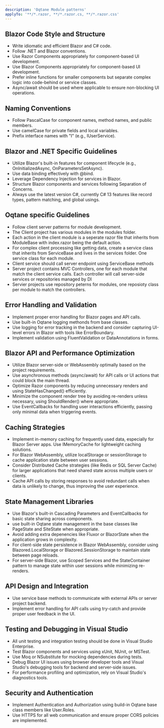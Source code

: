 ```yaml
---
description: 'Oqtane Module patterns'
applyTo: '**/*.razor, **/*.razor.cs, **/*.razor.css'
---
```


## Blazor Code Style and Structure

- Write idiomatic and efficient Blazor and C# code.
- Follow .NET and Blazor conventions.
- Use Razor Components appropriately for component-based UI development.
- Use Blazor Components appropriately for component-based UI development.
- Prefer inline functions for smaller components but separate complex logic into code-behind or service classes.
- Async/await should be used where applicable to ensure non-blocking UI operations.


## Naming Conventions

- Follow PascalCase for component names, method names, and public members.
- Use camelCase for private fields and local variables.
- Prefix interface names with "I" (e.g., IUserService).

## Blazor and .NET Specific Guidelines

- Utilize Blazor's built-in features for component lifecycle (e.g., OnInitializedAsync, OnParametersSetAsync).
- Use data binding effectively with @bind.
- Leverage Dependency Injection for services in Blazor.
- Structure Blazor components and services following Separation of Concerns.
- Always use the latest version C#, currently C# 13 features like record types, pattern matching, and global usings.

## Oqtane specific Guidelines

- Follow client server patterns for module development.
- The Client project has various modules in the modules folder.
- Each action in the client module is a seperate razor file that inherits from ModuleBase with index.razor being the default action.
- For complex client processing like getting data, create a service class that inherits from ServiceBase and lives in the services folder. One service class for each module. 
- Client service should call server endpoint using ServiceBase methods
- Server project contains MVC Controllers, one for each module that match the client service calls.  Each controller will call server-side services or repositories managed by DI
- Servier projects use repository peterns for modules, one reposioty class per module to match the controllers. 

## Error Handling and Validation

- Implement proper error handling for Blazor pages and API calls.
- Use built-in Oqtane logging methonds from base classes.
- Use logging for error tracking in the backend and consider capturing UI-level errors in Blazor with tools like ErrorBoundary.
- Implement validation using FluentValidation or DataAnnotations in forms.

## Blazor API and Performance Optimization

- Utilize Blazor server-side or WebAssembly optimally based on the project requirements.
- Use asynchronous methods (async/await) for API calls or UI actions that could block the main thread.
- Optimize Razor components by reducing unnecessary renders and using StateHasChanged() efficiently.
- Minimize the component render tree by avoiding re-renders unless necessary, using ShouldRender() where appropriate.
- Use EventCallbacks for handling user interactions efficiently, passing only minimal data when triggering events.

## Caching Strategies

- Implement in-memory caching for frequently used data, especially for Blazor Server apps. Use IMemoryCache for lightweight caching solutions.
- For Blazor WebAssembly, utilize localStorage or sessionStorage to cache application state between user sessions.
- Consider Distributed Cache strategies (like Redis or SQL Server Cache) for larger applications that need shared state across multiple users or clients.
- Cache API calls by storing responses to avoid redundant calls when data is unlikely to change, thus improving the user experience.

## State Management Libraries

- Use Blazor's built-in Cascading Parameters and EventCallbacks for basic state sharing across components.
- use built-in Oqtane state management in the base classes like PageState and SiteState when appropriate.
- Avoid adding extra depenencies like Fluxor or BlazorState when the application grows in complexity.
- For client-side state persistence in Blazor WebAssembly, consider using Blazored.LocalStorage or Blazored.SessionStorage to maintain state between page reloads.
- For server-side Blazor, use Scoped Services and the StateContainer pattern to manage state within user sessions while minimizing re-renders.

## API Design and Integration

- Use service base methods to communicate with external APIs or server project backend.
- Implement error handling for API calls using try-catch and provide proper user feedback in the UI.

## Testing and Debugging in Visual Studio

- All unit testing and integration testing should be done in Visual Studio Enterprise.
- Test Blazor components and services using xUnit, NUnit, or MSTest.
- Use Moq or NSubstitute for mocking dependencies during tests.
- Debug Blazor UI issues using browser developer tools and Visual Studio's debugging tools for backend and server-side issues.
- For performance profiling and optimization, rely on Visual Studio's diagnostics tools.

## Security and Authentication

- Implement Authentication and Authorization using build-in Oqtane base class members like User.Roles.
- Use HTTPS for all web communication and ensure proper CORS policies are implemented.
